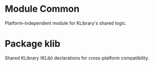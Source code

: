 # Module Common

Platform-independent module for KLibrary's shared logic.

# Package klib

Shared KLibrary (KLib) declarations for cross-platform compatibility.